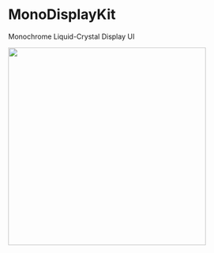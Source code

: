 # MonoDisplayKit
Monochrome Liquid-Crystal Display UI

<img width="400" src="https://github.com/JikeLab/MonoDisplayKit/assets/33272228/29ee540f-1e4e-41bb-b075-0bc483583aae">

